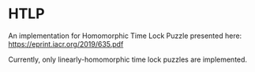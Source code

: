 # HTLP

An implementation for Homomorphic Time Lock Puzzle presented here: https://eprint.iacr.org/2019/635.pdf

Currently, only linearly-homomorphic time lock puzzles are implemented. 
